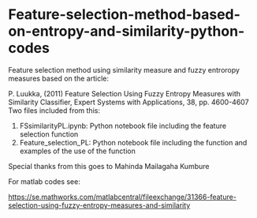 # Feature-selection-method-based-on-entropy-and-similarity-python-codes

Feature selection method using similarity measure and fuzzy entroropy 
 measures based on the article:

 P. Luukka, (2011) Feature Selection Using Fuzzy Entropy Measures with
 Similarity Classifier, Expert Systems with Applications, 38, pp.
 4600-4607
Two files included from this:

1.	FSsimilarityPL.ipynb: Python notebook file including the feature selection function
2.	Feature_selection_PL: Python notebook file including the function and examples of the use of the function

Special thanks from this goes to Mahinda Mailagaha Kumbure

For matlab codes see:

https://se.mathworks.com/matlabcentral/fileexchange/31366-feature-selection-using-fuzzy-entropy-measures-and-similarity

